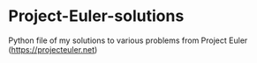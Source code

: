 # Project-Euler-solutions
Python file of my solutions to various problems from Project Euler (https://projecteuler.net)
